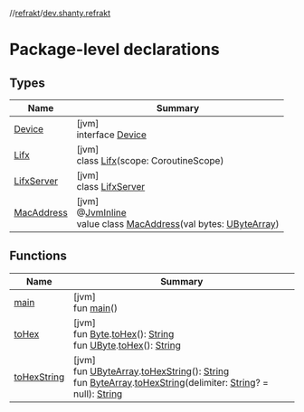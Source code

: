 //[refrakt](../../index.md)/[dev.shanty.refrakt](index.md)

# Package-level declarations

## Types

| Name | Summary |
|---|---|
| [Device](-device/index.md) | [jvm]<br>interface [Device](-device/index.md) |
| [Lifx](-lifx/index.md) | [jvm]<br>class [Lifx](-lifx/index.md)(scope: CoroutineScope) |
| [LifxServer](-lifx-server/index.md) | [jvm]<br>class [LifxServer](-lifx-server/index.md) |
| [MacAddress](-mac-address/index.md) | [jvm]<br>@[JvmInline](https://kotlinlang.org/api/latest/jvm/stdlib/kotlin.jvm/-jvm-inline/index.html)<br>value class [MacAddress](-mac-address/index.md)(val bytes: [UByteArray](https://kotlinlang.org/api/latest/jvm/stdlib/kotlin/-u-byte-array/index.html)) |

## Functions

| Name | Summary |
|---|---|
| [main](main.md) | [jvm]<br>fun [main](main.md)() |
| [toHex](to-hex.md) | [jvm]<br>fun [Byte](https://kotlinlang.org/api/latest/jvm/stdlib/kotlin/-byte/index.html).[toHex](to-hex.md)(): [String](https://kotlinlang.org/api/latest/jvm/stdlib/kotlin/-string/index.html)<br>fun [UByte](https://kotlinlang.org/api/latest/jvm/stdlib/kotlin/-u-byte/index.html).[toHex](to-hex.md)(): [String](https://kotlinlang.org/api/latest/jvm/stdlib/kotlin/-string/index.html) |
| [toHexString](to-hex-string.md) | [jvm]<br>fun [UByteArray](https://kotlinlang.org/api/latest/jvm/stdlib/kotlin/-u-byte-array/index.html).[toHexString](to-hex-string.md)(): [String](https://kotlinlang.org/api/latest/jvm/stdlib/kotlin/-string/index.html)<br>fun [ByteArray](https://kotlinlang.org/api/latest/jvm/stdlib/kotlin/-byte-array/index.html).[toHexString](to-hex-string.md)(delimiter: [String](https://kotlinlang.org/api/latest/jvm/stdlib/kotlin/-string/index.html)? = null): [String](https://kotlinlang.org/api/latest/jvm/stdlib/kotlin/-string/index.html) |
